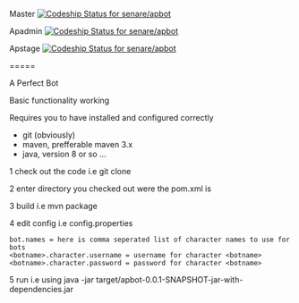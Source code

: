 
Master [ ![Codeship Status for senare/apbot](https://codeship.com/projects/640237d0-88f4-0132-c963-3ae5e43a70a3/status?branch=master)](https://codeship.com/projects/59558)

Apadmin [ ![Codeship Status for senare/apbot](https://codeship.com/projects/640237d0-88f4-0132-c963-3ae5e43a70a3/status?branch=apadmin)](https://codeship.com/projects/59558)

Apstage [ ![Codeship Status for senare/apbot](https://codeship.com/projects/640237d0-88f4-0132-c963-3ae5e43a70a3/status?branch=apstage)](https://codeship.com/projects/59558)

=====

A Perfect Bot

Basic functionality working 

Requires you to have installed and configured correctly 
 * git (obviously)
 * maven, prefferable maven 3.x
 * java, version 8 or so ...
 
1 check out the code i.e git clone

2 enter directory you checked out were the pom.xml is

3 build i.e mvn package

4 edit config i.e config.properties 

	bot.names = here is comma seperated list of character names to use for bots
	<botname>.character.username = username for character <botname>
	<botname>.character.password = password for character <botname>	

5 run i.e using java -jar target/apbot-0.0.1-SNAPSHOT-jar-with-dependencies.jar
 
